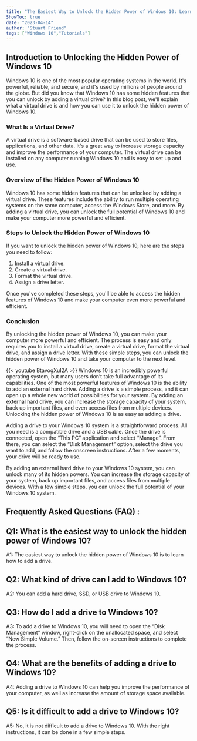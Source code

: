 ```yaml
---
title: "The Easiest Way to Unlock the Hidden Power of Windows 10: Learn How to Add a Drive Now!"
ShowToc: true 
date: "2023-04-14"
author: "Stuart Friend" 
tags: ["Windows 10","Tutorials"]
---
```

## Introduction to Unlocking the Hidden Power of Windows 10

Windows 10 is one of the most popular operating systems in the world. It's powerful, reliable, and secure, and it's used by millions of people around the globe. But did you know that Windows 10 has some hidden features that you can unlock by adding a virtual drive? In this blog post, we'll explain what a virtual drive is and how you can use it to unlock the hidden power of Windows 10.

### What Is a Virtual Drive?

A virtual drive is a software-based drive that can be used to store files, applications, and other data. It's a great way to increase storage capacity and improve the performance of your computer. The virtual drive can be installed on any computer running Windows 10 and is easy to set up and use.

### Overview of the Hidden Power of Windows 10

Windows 10 has some hidden features that can be unlocked by adding a virtual drive. These features include the ability to run multiple operating systems on the same computer, access the Windows Store, and more. By adding a virtual drive, you can unlock the full potential of Windows 10 and make your computer more powerful and efficient.

### Steps to Unlock the Hidden Power of Windows 10

If you want to unlock the hidden power of Windows 10, here are the steps you need to follow:

1. Install a virtual drive.
2. Create a virtual drive.
3. Format the virtual drive.
4. Assign a drive letter.

Once you've completed these steps, you'll be able to access the hidden features of Windows 10 and make your computer even more powerful and efficient.

### Conclusion

By unlocking the hidden power of Windows 10, you can make your computer more powerful and efficient. The process is easy and only requires you to install a virtual drive, create a virtual drive, format the virtual drive, and assign a drive letter. With these simple steps, you can unlock the hidden power of Windows 10 and take your computer to the next level.

{{< youtube BtavogXuI2A >}} 
Windows 10 is an incredibly powerful operating system, but many users don’t take full advantage of its capabilities. One of the most powerful features of Windows 10 is the ability to add an external hard drive. Adding a drive is a simple process, and it can open up a whole new world of possibilities for your system. By adding an external hard drive, you can increase the storage capacity of your system, back up important files, and even access files from multiple devices. Unlocking the hidden power of Windows 10 is as easy as adding a drive. 

Adding a drive to your Windows 10 system is a straightforward process. All you need is a compatible drive and a USB cable. Once the drive is connected, open the “This PC” application and select “Manage”. From there, you can select the “Disk Management” option, select the drive you want to add, and follow the onscreen instructions. After a few moments, your drive will be ready to use. 

By adding an external hard drive to your Windows 10 system, you can unlock many of its hidden powers. You can increase the storage capacity of your system, back up important files, and access files from multiple devices. With a few simple steps, you can unlock the full potential of your Windows 10 system.

## Frequently Asked Questions (FAQ) :
## Q1: What is the easiest way to unlock the hidden power of Windows 10?

A1: The easiest way to unlock the hidden power of Windows 10 is to learn how to add a drive. 

## Q2: What kind of drive can I add to Windows 10?

A2: You can add a hard drive, SSD, or USB drive to Windows 10. 

## Q3: How do I add a drive to Windows 10?

A3: To add a drive to Windows 10, you will need to open the “Disk Management” window, right-click on the unallocated space, and select “New Simple Volume.” Then, follow the on-screen instructions to complete the process. 

## Q4: What are the benefits of adding a drive to Windows 10?

A4: Adding a drive to Windows 10 can help you improve the performance of your computer, as well as increase the amount of storage space available. 

## Q5: Is it difficult to add a drive to Windows 10?

A5: No, it is not difficult to add a drive to Windows 10. With the right instructions, it can be done in a few simple steps.





